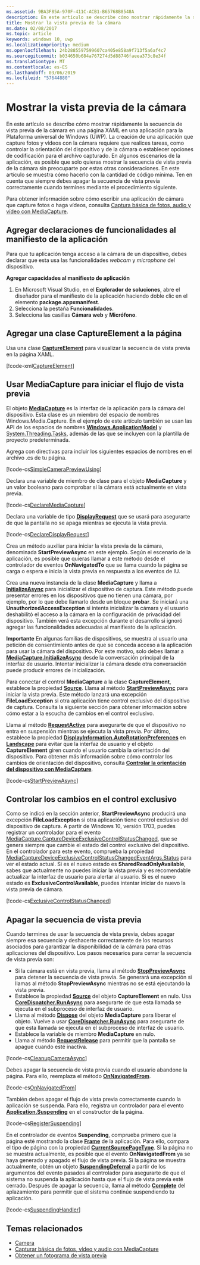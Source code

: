 ```yaml
---
ms.assetid: 9BA3F85A-970F-411C-ACB1-B65768B8548A
description: En este artículo se describe cómo mostrar rápidamente la secuencia de vista previa de la cámara en una página XAML en una aplicación para la Plataforma universal de Windows (UWP).
title: Mostrar la vista previa de la cámara
ms.date: 02/08/2017
ms.topic: article
keywords: windows 10, uwp
ms.localizationpriority: medium
ms.openlocfilehash: 24b2885597599607ca405e858a9f713f5a6af4c7
ms.sourcegitcommit: b034650b684a767274d5d88746faeea373c8e34f
ms.translationtype: MT
ms.contentlocale: es-ES
ms.lasthandoff: 03/06/2019
ms.locfileid: "57644880"
---
```

# <a name="display-the-camera-preview"></a>Mostrar la vista previa de la cámara


En este artículo se describe cómo mostrar rápidamente la secuencia de vista previa de la cámara en una página XAML en una aplicación para la Plataforma universal de Windows (UWP). La creación de una aplicación que capture fotos y vídeos con la cámara requiere que realices tareas, como controlar la orientación del dispositivo y de la cámara o establecer opciones de codificación para el archivo capturado. En algunos escenarios de la aplicación, es posible que solo quieras mostrar la secuencia de vista previa de la cámara sin preocuparte por estas otras consideraciones. En este artículo se muestra cómo hacerlo con la cantidad de código mínima. Ten en cuenta que siempre debes apagar la secuencia de vista previa correctamente cuando termines mediante el procedimiento siguiente.

Para obtener información sobre cómo escribir una aplicación de cámara que capture fotos o haga vídeos, consulta [Captura básica de fotos, audio y vídeo con MediaCapture](basic-photo-video-and-audio-capture-with-MediaCapture.md).

## <a name="add-capability-declarations-to-the-app-manifest"></a>Agregar declaraciones de funcionalidades al manifiesto de la aplicación

Para que tu aplicación tenga acceso a la cámara de un dispositivo, debes declarar que esta usa las funcionalidades *webcam* y *microphone* del dispositivo. 

**Agregar capacidades al manifiesto de aplicación**

1.  En Microsoft Visual Studio, en el **Explorador de soluciones**, abre el diseñador para el manifiesto de la aplicación haciendo doble clic en el elemento **package.appxmanifest**.
2.  Selecciona la pestaña **Funcionalidades**.
3.  Selecciona las casillas **Cámara web** y **Micrófono**.

## <a name="add-a-captureelement-to-your-page"></a>Agregar una clase CaptureElement a la página

Usa una clase [**CaptureElement**](https://msdn.microsoft.com/library/windows/apps/br209278) para visualizar la secuencia de vista previa en la página XAML.

[!code-xml[CaptureElement](./code/SimpleCameraPreview_Win10/cs/MainPage.xaml#SnippetCaptureElement)]



## <a name="use-mediacapture-to-start-the-preview-stream"></a>Usar MediaCapture para iniciar el flujo de vista previa

El objeto [**MediaCapture**](https://msdn.microsoft.com/library/windows/apps/br241124) es la interfaz de la aplicación para la cámara del dispositivo. Esta clase es un miembro del espacio de nombres Windows.Media.Capture. En el ejemplo de este artículo también se usan las API de los espacios de nombres [**Windows.ApplicationModel**](https://msdn.microsoft.com/library/windows/apps/br224691) y [System.Threading.Tasks](https://msdn.microsoft.com/library/windows/apps/xaml/system.threading.tasks.aspx), además de las que se incluyen con la plantilla de proyecto predeterminada.

Agrega con directivas para incluir los siguientes espacios de nombres en el archivo .cs de tu página.

[!code-cs[SimpleCameraPreviewUsing](./code/SimpleCameraPreview_Win10/cs/MainPage.xaml.cs#SnippetSimpleCameraPreviewUsing)]

Declara una variable de miembro de clase para el objeto **MediaCapture** y un valor booleano para comprobar si la cámara está actualmente en vista previa. 

[!code-cs[DeclareMediaCapture](./code/SimpleCameraPreview_Win10/cs/MainPage.xaml.cs#SnippetDeclareMediaCapture)]

Declara una variable de tipo [**DisplayRequest**](https://msdn.microsoft.com/library/windows/apps/Windows.System.Display.DisplayRequest) que se usará para asegurarte de que la pantalla no se apaga mientras se ejecuta la vista previa.

[!code-cs[DeclareDisplayRequest](./code/SimpleCameraPreview_Win10/cs/MainPage.xaml.cs#SnippetDeclareDisplayRequest)]

Crea un método auxiliar para iniciar la vista previa de la cámara, denominada **StartPreviewAsync** en este ejemplo. Según el escenario de la aplicación, es posible que quieras llamar a este método desde el controlador de eventos **OnNavigatedTo** que se llama cuando la página se carga o espera e inicia la vista previa en respuesta a los eventos de IU.

Crea una nueva instancia de la clase **MediaCapture** y llama a [**InitializeAsync**](https://msdn.microsoft.com/library/windows/apps/br226598) para inicializar el dispositivo de captura. Este método puede presentar errores en los dispositivos que no tienen una cámara, por ejemplo, por lo que debe llamarlo desde un bloque **probar**. Se iniciará una **UnauthorizedAccessException** si intenta inicializar la cámara y el usuario deshabilitó el acceso a la cámara en la configuración de privacidad del dispositivo. También verá esta excepción durante el desarrollo si ignoró agregar las funcionalidades adecuadas al manifiesto de la aplicación.

**Importante** En algunas familias de dispositivos, se muestra al usuario una petición de consentimiento antes de que se conceda acceso a la aplicación para usar la cámara del dispositivo. Por este motivo, solo debes llamar a [**MediaCapture.InitializeAsync**](https://msdn.microsoft.com/library/windows/apps/br226598) desde la conversación principal de la interfaz de usuario. Intentar inicializar la cámara desde otra conversación puede producir errores de inicialización.

Para conectar el control **MediaCapture** a la clase **CaptureElement**, establece la propiedad [**Source**](https://msdn.microsoft.com/library/windows/apps/br209280). Llama al método [**StartPreviewAsync**](https://msdn.microsoft.com/library/windows/apps/br226613) para iniciar la vista previa. Este método lanzará una excepción **FileLoadException** si otra aplicación tiene control exclusivo del dispositivo de captura. Consulta la siguiente sección para obtener información sobre cómo estar a la escucha de cambios en el control exclusivo.

Llama al método [**RequestActive**](https://msdn.microsoft.com/library/windows/apps/Windows.System.Display.DisplayRequest.RequestActive) para asegurarte de que el dispositivo no entra en suspensión mientras se ejecuta la vista previa. Por último, establece la propiedad [**DisplayInformation.AutoRotationPreferences**](https://msdn.microsoft.com/library/windows/apps/Windows.Graphics.Display.DisplayInformation.AutoRotationPreferences) en [**Landscape**](https://msdn.microsoft.com/library/windows/apps/Windows.Graphics.Display.DisplayOrientations) para evitar que la interfaz de usuario y el objeto **CaptureElement** giren cuando el usuario cambia la orientación del dispositivo. Para obtener más información sobre cómo controlar los cambios de orientación del dispositivo, consulta [**Controlar la orientación del dispositivo con MediaCapture**](handle-device-orientation-with-mediacapture.md).  

[!code-cs[StartPreviewAsync](./code/SimpleCameraPreview_Win10/cs/MainPage.xaml.cs#SnippetStartPreviewAsync)]

## <a name="handle-changes-in-exclusive-control"></a>Controlar los cambios en el control exclusivo
Como se indicó en la sección anterior, **StartPreviewAsync** producirá una excepción **FileLoadException** si otra aplicación tiene control exclusivo del dispositivo de captura. A partir de Windows 10, versión 1703, puedes registrar un controlador para el evento [MediaCapture.CaptureDeviceExclusiveControlStatusChanged](https://docs.microsoft.com/uwp/api/Windows.Media.Capture.MediaCapture.CaptureDeviceExclusiveControlStatusChanged), que se genera siempre que cambie el estado del control exclusivo del dispositivo. En el controlador para este evento, comprueba la propiedad [MediaCaptureDeviceExclusiveControlStatusChangedEventArgs.Status](https://docs.microsoft.com/uwp/api/windows.media.capture.mediacapturedeviceexclusivecontrolstatuschangedeventargs.Status) para ver el estado actual. Si es el nuevo estado es **SharedReadOnlyAvailable**, sabes que actualmente no puedes iniciar la vista previa y es recomendable actualizar la interfaz de usuario para alertar al usuario. Si es el nuevo estado es **ExclusiveControlAvailable**, puedes intentar iniciar de nuevo la vista previa de cámara.

[!code-cs[ExclusiveControlStatusChanged](./code/SimpleCameraPreview_Win10/cs/MainPage.xaml.cs#SnippetExclusiveControlStatusChanged)]

## <a name="shut-down-the-preview-stream"></a>Apagar la secuencia de vista previa

Cuando termines de usar la secuencia de vista previa, debes apagar siempre esa secuencia y deshacerte correctamente de los recursos asociados para garantizar la disponibilidad de la cámara para otras aplicaciones del dispositivo. Los pasos necesarios para cerrar la secuencia de vista previa son:

-   Si la cámara está en vista previa, llama al método [**StopPreviewAsync**](https://msdn.microsoft.com/library/windows/apps/br226622) para detener la secuencia de vista previa. Se generará una excepción si llamas al método **StopPreviewAsync** mientras no se está ejecutando la vista previa.
-   Establece la propiedad [**Source**](https://msdn.microsoft.com/library/windows/apps/br209280) del objeto **CaptureElement** en nulo. Usa [**CoreDispatcher.RunAsync**](https://msdn.microsoft.com/library/windows/apps/windows.ui.core.coredispatcher.runasync.aspx) para asegurarte de que esta llamada se ejecuta en el subproceso de interfaz de usuario.
-   Llama al método [**Dispose**](https://msdn.microsoft.com/library/windows/apps/dn278858) del objeto **MediaCapture** para liberar el objeto. Vuelve a usar [**CoreDispatcher.RunAsync**](https://msdn.microsoft.com/library/windows/apps/windows.ui.core.coredispatcher.runasync.aspx) para asegurarte de que esta llamada se ejecuta en el subproceso de interfaz de usuario.
-   Establece la variable de miembro **MediaCapture** en nulo.
-   Llama al método [**RequestRelease**](https://msdn.microsoft.com/library/windows/apps/Windows.System.Display.DisplayRequest.RequestRelease) para permitir que la pantalla se apague cuando esté inactiva.

[!code-cs[CleanupCameraAsync](./code/SimpleCameraPreview_Win10/cs/MainPage.xaml.cs#SnippetCleanupCameraAsync)]

Debes apagar la secuencia de vista previa cuando el usuario abandone la página. Para ello, reemplaza el método [**OnNavigatedFrom**](https://msdn.microsoft.com/library/windows/apps/br227507).

[!code-cs[OnNavigatedFrom](./code/SimpleCameraPreview_Win10/cs/MainPage.xaml.cs#SnippetOnNavigatedFrom)]

También debes apagar el flujo de vista previa correctamente cuando la aplicación se suspenda. Para ello, registra un controlador para el evento [**Application.Suspending**](https://msdn.microsoft.com/library/windows/apps/br205860) en el constructor de la página.

[!code-cs[RegisterSuspending](./code/SimpleCameraPreview_Win10/cs/MainPage.xaml.cs#SnippetRegisterSuspending)]

En el controlador de eventos **Suspending**, comprueba primero que la página esté mostrando la clase [**Frame**](https://msdn.microsoft.com/library/windows/apps/br242682) de la aplicación. Para ello, compara el tipo de página con la propiedad [**CurrentSourcePageType**](https://msdn.microsoft.com/library/windows/apps/hh702390). Si la página no se muestra actualmente, es posible que el evento **OnNavigatedFrom** ya se haya generado y apagado el flujo de vista previa. Si la página se muestra actualmente, obtén un objeto [**SuspendingDeferral**](https://msdn.microsoft.com/library/windows/apps/br224684) a partir de los argumentos del evento pasados al controlador para asegurarte de que el sistema no suspenda la aplicación hasta que el flujo de vista previa esté cerrado. Después de apagar la secuencia, llama al método [**Complete**](https://msdn.microsoft.com/library/windows/apps/br224685) del aplazamiento para permitir que el sistema continúe suspendiendo tu aplicación.

[!code-cs[SuspendingHandler](./code/SimpleCameraPreview_Win10/cs/MainPage.xaml.cs#SnippetSuspendingHandler)]


## <a name="related-topics"></a>Temas relacionados

* [Camera](camera.md)
* [Capturar básica de fotos, vídeo y audio con MediaCapture](basic-photo-video-and-audio-capture-with-MediaCapture.md)
* [Obtener un fotograma de vista previa](get-a-preview-frame.md)

